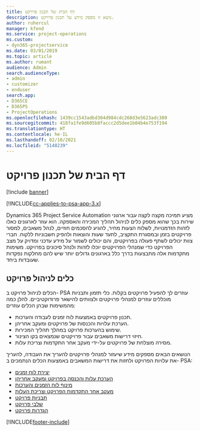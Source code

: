 ```yaml
---
title: דף הבית של תכנון פרויקט
description: נושא זו מספק מידע על תכנון פרויקט.
author: ruhercul
manager: kfend
ms.service: project-operations
ms.custom:
- dyn365-projectservice
ms.date: 03/01/2019
ms.topic: article
ms.author: rumant
audience: Admin
search.audienceType:
- admin
- customizer
- enduser
search.app:
- D365CE
- D365PS
- ProjectOperations
ms.openlocfilehash: 1439cc1543adbd304d984cdc268d3e5623adc309
ms.sourcegitcommit: 418fa1fe9d605b8faccc2d5dee1b04b4e753f194
ms.translationtype: HT
ms.contentlocale: he-IL
ms.lasthandoff: 02/10/2021
ms.locfileid: "5148239"
---
```

# <a name="project-planning-home-page"></a>דף הבית של תכנון פרויקט

[!include [banner](../includes/psa-now-project-operations.md)]

[!INCLUDE[cc-applies-to-psa-app-3.x](../includes/cc-applies-to-psa-app-3x.md)]

Dynamics 365 Project Service Automation מציע תמיכה מקצה לקצה עבור ארגוני שירות בכך שהוא מספק כלים לניהול תהליך המכירה והאספקה. הוא עוזר לארגונים כאלו לזהות הזדמנויות, לשלוח הצעות מחיר, להגיע להסכמים חוזיים, לנהל משאבים, למסור פרויקטים בזמן ובמסגרת התקציב, לתעד שעות והוצאות ולהפיק חשבוניות ללקוח. חברי צוות יכולים לשתף פעולה בפרויקטים, והם יכולים לשמור על מידע עדכני ומדויק על מצב הפרויקט כדי שמנהלי הפרויקטים יוכלו לזהות ולנהל סיכונים בפרויקט. משימות מתקדמות אלה מתבצעות בדרך כלל בארגונים גדולים יותר שיש להם מחלקות נפקדות שעובדות ביחד.

## <a name="project-management-tools"></a>כלים לניהול פרויקט

הכלים לניהול פרויקט ב- PSA עוזרים לך להפעיל פרויקטים בקלות. כלי תזמון ותבניות מוכללים עוזרים למנהלי פרויקטים ולצוותים להישאר פרודוקטיביים. להלן כמה מהמשימות שבהן הכלים עוזרים:

- תכנון פרויקטים באמצעות לוח זמנים לעבודה והערכות.
- הערכת עלויות והכנסות של פרויקטים ומעקב אחריהן.
- שימוש בהערכות פרויקט במהלך תהליך המכירות.
- חיזוי דרישות משאבים עבור פרויקטים שנמצאים בקו הצינור.
- מסירה מוצלחת של פרויקטים על-ידי מעקב אחר התקדמות וצריכת עלות.

הנושאים הבאים מספקים מידע שיעזור למנהלי פרויקטים להעריך את העבודה, להעריך את עלויות הפרויקט ולחזות את דרישות המשאבים באמצעות הכלים הנתמכים ב- PSA:

- [יצירת לוח זמנים](project-creating.md)
- [הערכת עלות והכנסה בפרויקט ומעקב אחריהן](project-estimating.md)
- [מינוף לוח הזמנים והערכות](project-leveraging.md)
- [מעקב אחר התקדמות הפרויקט וצריכת העלות](project-tracking.md)
- [תבניות פרויקט](project-templates.md)
- [שלבי פרויקט](project-stages.md)
- [הגדרות פרויקט](project-settings.md)


[!INCLUDE[footer-include](../includes/footer-banner.md)]